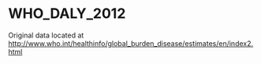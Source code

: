 # WHO_DALY_2012
Original data located at http://www.who.int/healthinfo/global_burden_disease/estimates/en/index2.html
